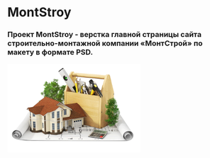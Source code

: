 # MontStroy
### Проект MontStroy - верстка главной страницы сайта строительно-монтажной компании «МонтСтрой» по макету в формате PSD.

<img src="https://github.com/SeniorIgor/MontStroy/blob/master/for-readmy.png" alt="MontStroy" width="300" height="auto"/>
